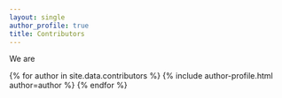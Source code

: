 ```yaml
---
layout: single
author_profile: true
title: Contributors
---
```



We are

{% for author in site.data.contributors %}
{% include author-profile.html author=author %}
{% endfor %}
